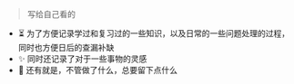 > 写给自己看的

- ⏳ 为了方便记录学过和复习过的一些知识，以及日常的一些问题处理的过程，同时也方便日后的查漏补缺
- ✨ 同时还记录了对于一些事物的灵感
- 👣 还有就是，不管做了什么，总要留下点什么
